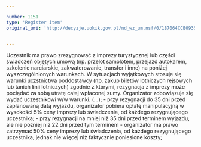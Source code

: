```yaml
---

number: 1151
type: 'Register item'
original_uri: 'http://decyzje.uokik.gov.pl/nd_wz_um.nsf/0/187064CCB0935085C12572DD0032982B?OpenDocument'


---
```


Uczestnik ma prawo zrezygnować z imprezy turystycznej lub części świadczeń objętych umową (np. przelot samolotem, przejazd autokarem, szkolenie narciarskie, zakwaterowanie, transfer i inne) na poniżej wyszczególnionych warunkach. W sytuacjach wyjątkowych stosuje się warunki uczstnictwa poddostawcy (np. zakup biletów lotniczych rejsowych lub tanich linii lotniczych) zgodnie z którymi, rezygnacja z imprezy może pociądać za sobą utratę całej wpłaconej sumy. Organizator zobowiązuje się wydać uczestnikowi w/w warunki. (...); - przy rezygnacji do 35 dni przed zaplanowaną datą wyjazdu, organizator pobiera opłatę manipulacyjną w wysokości 5% ceny imprezy lub świadczenia, od każdego rezygnującego uczestnika; - przy rezygnacji na mniej niż 35 dni przed terminem wyjazdu, ale nie później niż 22 dni przed tym terminem - organizator ma prawo zatrzymać 50% ceny imprezy lub świadczenia, od każdego rezygnującego uczestnika, jednak nie więcej niż faktycznie poniesione koszty;
